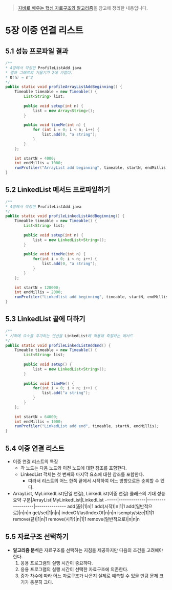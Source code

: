 > [자바로 배우는 핵심 자료구조와 알고리즘](http://www.yes24.com/Product/Goods/61198657)을 참고해 정리한 내용입니다.
# 5장 이중 연결 리스트
## 5.1 성능 프로파일 결과
```java
/**
* 4장에서 작성한 ProfileListAdd.java
* 결과 그래프의 기울기가 2에 가깝다.
* O(n) = n^2
*/
public static void profileArrayListAddBeginning() {
    Timeable timeable = new Timeable() {
    	List<String> list;
    
    	public void setup(int n) {
        	list = new Array<String>();
    	}
    
    	public void timeMe(int n) {
        	for (int i = 0; i < n; i++) {
            	list.add(0, "a string");
        	}
    	}
    };
    
    int startN = 4000;
    int endMillis = 1000;
    runProfiler("ArrayList add beginning", timeable, startN, endMillis);
}
```

## 5.2 LinkedList 메서드 프로파일하기
```java
/**
* 4장에서 작성한 ProfileListAdd.java
*/
public static void profileLinkedListAddBeginning() {
	Timeable timeable = new Timeable() {
		List<String> list;
        
        public void setup(int n) {
            list = new LinkedList<String>();
        }
        
        public void timeMe(int n) {
            for(int i = 0; i < n; i++) {
                list.add(0, "a string");
            }
        }
	};
    
    int startN = 128000;
    int endMillis = 2000;
    runProfiler("Linkedlist add beginning", timeable, startN, endMillis);
}
```

## 5.3 LinkedList 끝에 더하기
```java
/**
* 시작에 요소를 추가하는 연산을 LinkedList에 적용해 측정하는 메서드
*/
public static void profileLinkedListAddEnd() {
    Timeable timeable = new Timeable() {
        List<String> list;
        
        public void setup() {
            list = new LinkedList<String>();
        }
        
        public void timeMe() {
            for(int i = 0; i < n; i++) {
                list.add("a string");
            }
        }
    };
    
    int startN = 64000;
    int endMillis = 1000;
    runProfiler("LinkedList add end", timeable, startN, endMillis);
}
```

## 5.4 이중 연결 리스트
- 이중 연결 리스트의 특징
	- 각 노드는 다음 노드와 이전 노드에 대한 참조를 포함한다.
	- LinkedList 객체는 첫 번째와 마지막 요소에 대한 참조를 포함한다.
		- 따라서 리스트의 어느 한쪽 끝에서 시작하여 어느 방향으로든 순회할 수 있다.
- ArrayList, MyLinkedList(단일 연결), LinkedList(이중 연결) 클래스의 기대 성능 요약
구분|ArrayList|MyLinkedList|LinkedList
------|-------------|-------------------|---------------
add(끝)|1|n|1
add(시작)|n|1|1
add(일반적으로)|n|n|n
get/set|1|n|n|
indexOf/lastIndexOf|n|n|n
isempty/size|1|1|1
remove(끝)|1|n|1
remove(시작)|n|1|1
remove(일반적으로)|n|n|n

## 5.5 자료구조 선택하기
- **알고리즘 분석**은 자료구조를 선택하는 지침을 제공하지만 다음의 조건을 고려해야 한다.
	1. 응용 프로그램의 실행 시간이 중요하다.
	2. 응용 프로그램의 실행 시간이 선택한 자료구조에 의존한다.
	3. 증가 차수에 따라 어느 자료구조가 나은지 실제로 예측할 수 있을 만큼 문제 크기가 충분히 크다.